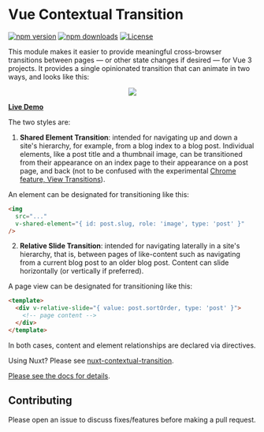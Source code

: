 # Vue Contextual Transition

[![npm version][npm-version-src]][npm-version-href]
[![npm downloads][npm-downloads-src]][npm-downloads-href]
[![License][license-src]][license-href]

This module makes it easier to provide meaningful cross-browser transitions between pages — or other state changes if desired — for Vue 3 projects. It provides a single opinionated transition that can animate in two ways, and looks like this:

<p align="center">
  <img src="https://beepy.github.io/vue-contextual-transition/demo.gif" />
</p>

[**Live Demo**](https://beepy.github.io/example-use-of-vue-contextual-transition)

The two styles are:

1. **Shared Element Transition**: intended for navigating up and down a site's hierarchy, for example, from a blog index to a blog post. Individual elements, like a post title and a thumbnail image, can be transitioned from their appearance on an index page to their appearance on a post page, and back (not to be confused with the experimental [Chrome feature, View Transitions](https://developer.chrome.com/docs/web-platform/view-transitions/)).
  
  An element can be designated for transitioning like this:
  
  ```html
  <img
    src="..."
    v-shared-element="{ id: post.slug, role: 'image', type: 'post' }"
  />
  ```

2. **Relative Slide Transition**: intended for navigating laterally in a site's hierarchy, that is, between pages of like-content such as navigating from a current blog post to an older blog post. Content can slide horizontally (or vertically if preferred).
  
  A page view can be designated for transitioning like this:

  ```html
  <template>
    <div v-relative-slide="{ value: post.sortOrder, type: 'post' }">
      <!-- page content -->
    </div>
  </template>
  ```

In both cases, content and element relationships are declared via directives.

Using Nuxt? Please see [nuxt-contextual-transition](https://github.com/beepy/nuxt-contextual-transition).

[Please see the docs for details](https://beepy.github.io/vue-contextual-transition/).

## Contributing

Please open an issue to discuss fixes/features before making a pull request.

<!-- Badges -->
[npm-version-src]: https://img.shields.io/npm/v/vue-contextual-transition/latest.svg?style=flat&colorA=18181B&colorB=28CF8D
[npm-version-href]: https://npmjs.com/package/vue-contextual-transition

[npm-downloads-src]: https://img.shields.io/npm/dm/vue-contextual-transition.svg?style=flat&colorA=18181B&colorB=28CF8D
[npm-downloads-href]: https://npmjs.com/package/vue-contextual-transition

[license-src]: https://img.shields.io/npm/l/vue-contextual-transition.svg?style=flat&colorA=18181B&colorB=28CF8D
[license-href]: https://npmjs.com/package/vue-contextual-transition
